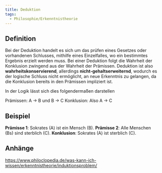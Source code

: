 ```yaml
---
title: Deduktion
tags:
  - Philosophie/Erkenntnistheorie
---
```


## Definition

Bei der Deduktion handelt es sich um das prüfen eines Gesetzes oder vorhandenen Schlusses, mithilfe eines Einzelfalles, wo ein bestimmtes Ergebnis erzielt werden muss. Bei einer Deduktion folgt die Wahrheit der Konklusion zwingend aus der Wahrheit der Prämissen. Deduktion ist also **wahrheitskonservierend**, allerdings **nicht-gehaltserweiternd**, wodurch es der logische Schluss nicht ermöglicht, an neue Erkenntnis zu gelangen, da die Konklusion bereits in den Prämissen impliziert ist.

In der Logik lässt sich dies folgendermaßen darstellen

Prämissen: A → B und B → C
Konklusion: Also A → C

## Beispiel

**Prämisse 1**: Sokrates (A) ist ein Mensch (B).
**Prämisse 2**: Alle Menschen (Bs) sind sterblich (C).
**Konklusion**: Sokrates (A) ist sterblich (C).

## Anhänge

https://www.philoclopedia.de/was-kann-ich-wissen/erkenntnistheorie/induktionsproblem/